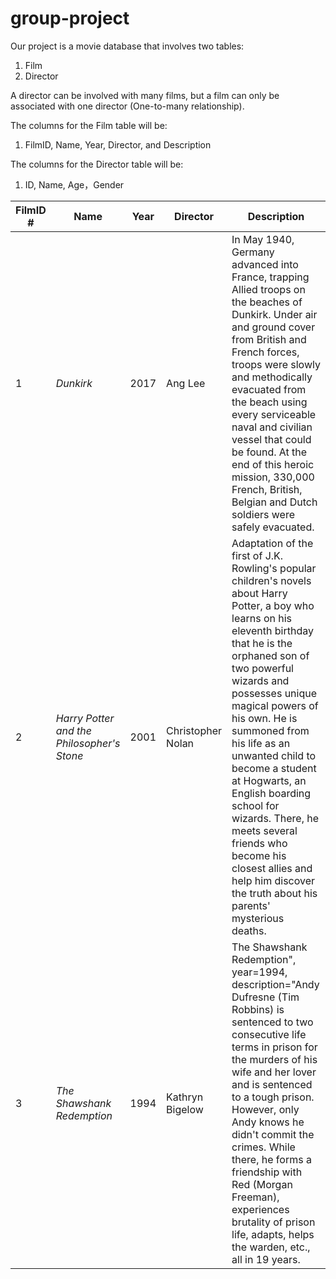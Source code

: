 # group-project
Our project is a movie database that involves two tables:
  1. Film
  2. Director

A director can be involved with many films, but a film can only be associated with one director (One-to-many relationship).

The columns for the Film table will be:
  1. FilmID, Name, Year, Director, and Description

The columns for the Director table will be:
  1. ID, Name, Age，Gender


  FilmID # | Name |Year | Director | Description
  ------ | ----------|-----|------|-------
  1|	*Dunkirk*	| 2017 | Ang Lee | In May 1940, Germany advanced into France, trapping Allied troops on the beaches of Dunkirk. Under air and ground cover from British and French forces, troops were slowly and methodically evacuated from the beach using every serviceable naval and civilian vessel that could be found. At the end of this heroic mission, 330,000 French, British, Belgian and Dutch soldiers were safely evacuated.
  2|	*Harry Potter and the Philosopher's Stone*|2001|Christopher Nolan |Adaptation of the first of J.K. Rowling's popular children's novels about Harry Potter, a boy who learns on his eleventh birthday that he is the orphaned son of two powerful wizards and possesses unique magical powers of his own. He is summoned from his life as an unwanted child to become a student at Hogwarts, an English boarding school for wizards. There, he meets several friends who become his closest allies and help him discover the truth about his parents' mysterious deaths.
  3|	*The Shawshank Redemption*|1994	|Kathryn Bigelow |The Shawshank Redemption", year=1994, description="Andy Dufresne (Tim Robbins) is sentenced to two consecutive life terms in prison for the murders of his wife and her lover and is sentenced to a tough prison. However, only Andy knows he didn't commit the crimes. While there, he forms a friendship with Red (Morgan Freeman), experiences brutality of prison life, adapts, helps the warden, etc., all in 19 years.
